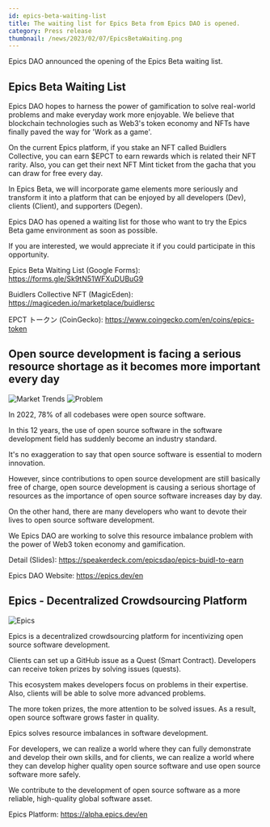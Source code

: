 ```yaml
---
id: epics-beta-waiting-list
title: The waiting list for Epics Beta from Epics DAO is opened.
category: Press release
thumbnail: /news/2023/02/07/EpicsBetaWaiting.png
---
```


Epics DAO announced the opening of the Epics Beta waiting list.

## Epics Beta Waiting List

Epics DAO hopes to harness the power of gamification to solve real-world
problems and make everyday work more enjoyable. We believe that blockchain
technologies such as Web3's token economy and NFTs have finally paved the way
for 'Work as a game'.

On the current Epics platform, if you stake an NFT called Buidlers Collective,
you can earn $EPCT to earn rewards which is related their NFT rarity. Also, you
can get their next NFT Mint ticket from the gacha that you can draw for free
every day.

In Epics Beta, we will incorporate game elements more seriously and transform it
into a platform that can be enjoyed by all developers (Dev), clients (Client),
and supporters (Degen).

Epics DAO has opened a waiting list for those who want to try the Epics Beta
game environment as soon as possible.

If you are interested, we would appreciate it if you could participate in this
opportunity.

Epics Beta Waiting List (Google Forms): https://forms.gle/Sk9tN51WFXuDUBuG9

Buidlers Collective NFT (MagicEden): https://magiceden.io/marketplace/buidlersc

EPCT トークン (CoinGecko): https://www.coingecko.com/en/coins/epics-token

## Open source development is facing a serious resource shortage as it becomes more important every day

![Market Trends](/news/2023/01/23/MarketTrends.png)
![Problem](/news/2023/01/23/Problem.png)

In 2022, 78% of all codebases were open source software.

In this 12 years, the use of open source software in the software development
field has suddenly become an industry standard.

It's no exaggeration to say that open source software is essential to modern
innovation.

However, since contributions to open source development are still basically free
of charge, open source development is causing a serious shortage of resources as
the importance of open source software increases day by day.

On the other hand, there are many developers who want to devote their lives to
open source software development.

We Epics DAO are working to solve this resource imbalance problem with the power
of Web3 token economy and gamification.

Detail (Slides): https://speakerdeck.com/epicsdao/epics-buidl-to-earn

Epics DAO Website: https://epics.dev/en

## Epics - Decentralized Crowdsourcing Platform

![Epics](/news/2022/07/19/EpicsBusinessModelEN.png)

Epics is a decentralized crowdsourcing platform for incentivizing open source
software development.

Clients can set up a GitHub issue as a Quest (Smart Contract). Developers can
receive token prizes by solving issues (quests).

This ecosystem makes developers focus on problems in their expertise. Also,
clients will be able to solve more advanced problems.

The more token prizes, the more attention to be solved issues. As a result, open
source software grows faster in quality.

Epics solves resource imbalances in software development.

For developers, we can realize a world where they can fully demonstrate and
develop their own skills, and for clients, we can realize a world where they can
develop higher quality open source software and use open source software more
safely.

We contribute to the development of open source software as a more reliable,
high-quality global software asset.

Epics Platform: https://alpha.epics.dev/en
